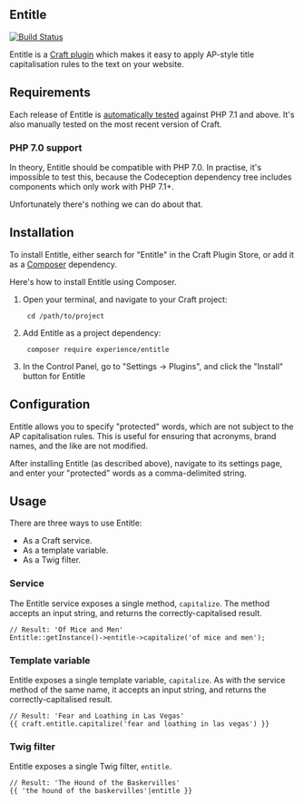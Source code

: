 ## Entitle

[![Build Status](https://travis-ci.org/experience/entitle.craft-plugin.svg?branch=master)](https://travis-ci.org/experience/entitle.craft-plugin)

Entitle is a [Craft plugin][craft] which makes it easy to apply AP-style title capitalisation rules to the text on your website.

[craft]: https://craftcms.com "The CMS of choice for the Associated Press, appropriately enough"

## Requirements
Each release of Entitle is [automatically tested][travis] against PHP 7.1 and above. It's also manually tested on the most recent version of Craft.

[travis]: https://travis-ci.org/experience/entitle.craft-plugin "See the Entitle build status on Travis CI"

### PHP 7.0 support
In theory, Entitle should be compatible with PHP 7.0. In practise, it's impossible to test this, because the Codeception dependency tree includes components which only work with PHP 7.1+.

Unfortunately there's nothing we can do about that.

## Installation
To install Entitle, either search for "Entitle" in the Craft Plugin Store, or add it as a [Composer][composer] dependency.

[composer]: https://getcomposer.org "Composer is a PHP dependency manager"

Here's how to install Entitle using Composer.

1. Open your terminal, and navigate to your Craft project:

        cd /path/to/project

2. Add Entitle as a project dependency:

        composer require experience/entitle

3. In the Control Panel, go to "Settings → Plugins", and click the "Install" button for Entitle

## Configuration
Entitle allows you to specify "protected" words, which are not subject to the AP capitalisation rules. This is useful for ensuring that acronyms, brand names, and the like are not modified.

After installing Entitle (as described above), navigate to its settings page, and enter your "protected" words as a comma-delimited string.

## Usage
There are three ways to use Entitle:

- As a Craft service.
- As a template variable.
- As a Twig filter.

### Service
The Entitle service exposes a single method, `capitalize`. The method accepts an input string, and returns the correctly-capitalised result.

    // Result: 'Of Mice and Men'
    Entitle::getInstance()->entitle->capitalize('of mice and men');

### Template variable
Entitle exposes a single template variable, `capitalize`. As with the service method of the same name, it accepts an input string, and returns the correctly-capitalised result.

    // Result: 'Fear and Loathing in Las Vegas'
    {{ craft.entitle.capitalize('fear and loathing in las vegas') }}

### Twig filter
Entitle exposes a single Twig filter, `entitle`.

    // Result: 'The Hound of the Baskervilles'
    {{ 'the hound of the baskervilles'|entitle }}
